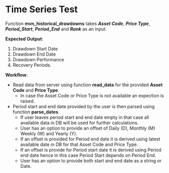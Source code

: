 # Time Series Test

Function **mvn_historical_drawdowns** takes ***Asset Code***, ***Price Type***, 
***Period_Start***, ***Period_End*** and ***Rank*** as an input.

**Expected Output**:
1. Drawdown Start Date
2. Drawdown End Date
3. Drawdown Performance
4. Recovery Periods.

**Workflow**:
- Read data from server using function **read_data** for the provided **Asset Code** 
and **Price Type**.
    - In case the Asset Code or Price Type is not available an expection
    is raised.
-  Period start and end date provided by the user is then parsed 
using function **parse_dates**.
    - If user leaves period start and end date empty in that case
    all available data in DB will be used for further calculations.
    - User has an option to provide an offset of Daily (D), Monthly (M)
    Weekly (W) and Yearly (Y).
    - If an offset is provided for Period end date it is derived 
    using latest available date in DB for that Asset Code and Price Type.
    - If an offset is provide for Period start date it is derived using
    Period end date hence in this case Period Start depends on Period End.
    - User has an option to provide both start and end date as a string or Date.